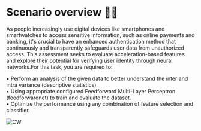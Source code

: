 # Scenario overview 👩‍💻

As people increasingly use digital devices like smartphones and smartwatches to access sensitive information, 
such as online payments and banking, it's crucial to have an enhanced authentication method that continuously 
and transparently safeguards user data from unauthorized access. This assessment seeks to evaluate 
acceleration-based features and explore their potential for verifying user identity through neural networks.For this task, you are required to:

• Perform an analysis of the given data to better understand the inter and intra variance (descriptive 
statistics)  
• Using appropriate configured Feedforward Multi-Layer Perceptron (feedforwardnet) to train and 
evaluate the dataset.  
• Optimize the performance using any combination of feature selection and classifier. 

![CW](https://github.com/user-attachments/assets/e4bc0460-d307-42b0-846e-7b6be9f5e519)
